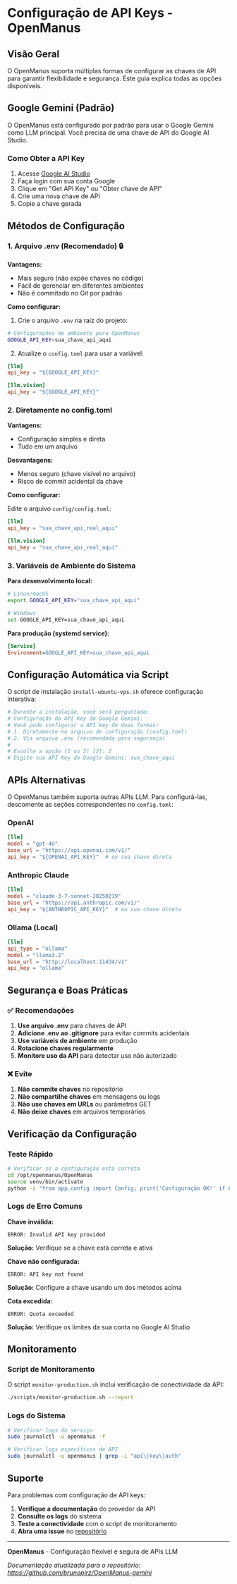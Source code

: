 # Configuração de API Keys - OpenManus

## Visão Geral

O OpenManus suporta múltiplas formas de configurar as chaves de API para garantir flexibilidade e segurança. Este guia explica todas as opções disponíveis.

## Google Gemini (Padrão)

O OpenManus está configurado por padrão para usar o Google Gemini como LLM principal. Você precisa de uma chave de API do Google AI Studio.

### Como Obter a API Key

1. Acesse [Google AI Studio](https://aistudio.google.com/)
2. Faça login com sua conta Google
3. Clique em "Get API Key" ou "Obter chave de API"
4. Crie uma nova chave de API
5. Copie a chave gerada

## Métodos de Configuração

### 1. Arquivo .env (Recomendado) 🔒

**Vantagens:**
- Mais seguro (não expõe chaves no código)
- Fácil de gerenciar em diferentes ambientes
- Não é commitado no Git por padrão

**Como configurar:**

1. Crie o arquivo `.env` na raiz do projeto:
```bash
# Configurações de ambiente para OpenManus
GOOGLE_API_KEY=sua_chave_api_aqui
```

2. Atualize o `config.toml` para usar a variável:
```toml
[llm]
api_key = "${GOOGLE_API_KEY}"

[llm.vision]
api_key = "${GOOGLE_API_KEY}"
```

### 2. Diretamente no config.toml

**Vantagens:**
- Configuração simples e direta
- Tudo em um arquivo

**Desvantagens:**
- Menos seguro (chave visível no arquivo)
- Risco de commit acidental da chave

**Como configurar:**

Edite o arquivo `config/config.toml`:
```toml
[llm]
api_key = "sua_chave_api_real_aqui"

[llm.vision]
api_key = "sua_chave_api_real_aqui"
```

### 3. Variáveis de Ambiente do Sistema

**Para desenvolvimento local:**
```bash
# Linux/macOS
export GOOGLE_API_KEY="sua_chave_api_aqui"

# Windows
set GOOGLE_API_KEY=sua_chave_api_aqui
```

**Para produção (systemd service):**
```ini
[Service]
Environment=GOOGLE_API_KEY=sua_chave_api_aqui
```

## Configuração Automática via Script

O script de instalação `install-ubuntu-vps.sh` oferece configuração interativa:

```bash
# Durante a instalação, você será perguntado:
# Configuração da API Key do Google Gemini:
# Você pode configurar a API key de duas formas:
# 1. Diretamente no arquivo de configuração (config.toml)
# 2. Via arquivo .env (recomendado para segurança)
# 
# Escolha a opção (1 ou 2) [2]: 2
# Digite sua API Key do Google Gemini: sua_chave_aqui
```

## APIs Alternativas

O OpenManus também suporta outras APIs LLM. Para configurá-las, descomente as seções correspondentes no `config.toml`:

### OpenAI
```toml
[llm]
model = "gpt-4o"
base_url = "https://api.openai.com/v1/"
api_key = "${OPENAI_API_KEY}"  # ou sua chave direta
```

### Anthropic Claude
```toml
[llm]
model = "claude-3-7-sonnet-20250219"
base_url = "https://api.anthropic.com/v1/"
api_key = "${ANTHROPIC_API_KEY}"  # ou sua chave direta
```

### Ollama (Local)
```toml
[llm]
api_type = "ollama"
model = "llama3.2"
base_url = "http://localhost:11434/v1"
api_key = "ollama"
```

## Segurança e Boas Práticas

### ✅ Recomendações

1. **Use arquivo .env** para chaves de API
2. **Adicione .env ao .gitignore** para evitar commits acidentais
3. **Use variáveis de ambiente** em produção
4. **Rotacione chaves regularmente**
5. **Monitore uso da API** para detectar uso não autorizado

### ❌ Evite

1. **Não commite chaves** no repositório
2. **Não compartilhe chaves** em mensagens ou logs
3. **Não use chaves em URLs** ou parâmetros GET
4. **Não deixe chaves** em arquivos temporários

## Verificação da Configuração

### Teste Rápido
```bash
# Verificar se a configuração está correta
cd /opt/openmanus/OpenManus
source venv/bin/activate
python -c "from app.config import Config; print('Configuração OK!' if Config().llm.api_key != 'YOUR_GOOGLE_API_KEY' else 'Configure a API key!')"
```

### Logs de Erro Comuns

**Chave inválida:**
```
ERROR: Invalid API key provided
```
**Solução:** Verifique se a chave está correta e ativa

**Chave não configurada:**
```
ERROR: API key not found
```
**Solução:** Configure a chave usando um dos métodos acima

**Cota excedida:**
```
ERROR: Quota exceeded
```
**Solução:** Verifique os limites da sua conta no Google AI Studio

## Monitoramento

### Script de Monitoramento
O script `monitor-production.sh` inclui verificação de conectividade da API:

```bash
./scripts/monitor-production.sh --report
```

### Logs do Sistema
```bash
# Verificar logs do serviço
sudo journalctl -u openmanus -f

# Verificar logs específicos de API
sudo journalctl -u openmanus | grep -i "api\|key\|auth"
```

## Suporte

Para problemas com configuração de API keys:

1. **Verifique a documentação** do provedor da API
2. **Consulte os logs** do sistema
3. **Teste a conectividade** com o script de monitoramento
4. **Abra uma issue** no [repositório](https://github.com/brunopirz/OpenManus-gemini/issues)

---

**OpenManus** - Configuração flexível e segura de APIs LLM

*Documentação atualizada para o repositório: https://github.com/brunopirz/OpenManus-gemini*